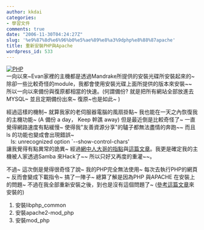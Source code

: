 ```yaml
---
author: kkdai
categories:
- 學習文件
comments: true
date: "2006-11-30T04:24:27Z"
slug: '%e9%87%8d%e6%96%b0%e5%ae%89%e8%a3%9dphp%e8%88%87apache'
title: 重新安裝PHP與Apache
wordpress_id: 533
---
```


[![PHP](http://static.php.net/www.php.net/images/php.gif)](http://www.php.net/)  
一向以來~Evan家裡的主機都是透過Mandrake所提供的安裝光碟所安裝起來的~ 除卻一些比較奇怪的module，我都會使用安裝光碟上面所提供的版本來安裝~~ 所以一向以來備份與復原都相當的快速。(何謂備份? 就是把所有網站全部放進去MYSQL~ 並且定期備份出來~ 復原~也是如此~ )

經過這樣的機制~ 就算我家的老伺服器電腦的風扇掛點~ 我也能在一天之內恢復我的主機功能~ (A 備份 a day， Keep 幹譙 away) 但是最近倒是比較奇怪了~ 一直覺得網路速度有點緩慢~ 使得我"友善資源分享"的驢子都無法盡情的奔跑~~ 而且 ls 的功能也變成會出現錯誤~  
   ls: unrecognized option `--show-control-chars'   
讓我覺得有點異常的詭異~ 經過[網中人大哥的指點](http://groups.google.com.tw/group/tw.bbs.comp.unix/browse_thread/thread/a946255d0ce04e6c/75757c580e14f4be?lnk=st&q=samba+ls+Control+Options+%E9%BB%91&rnum=1&hl=zh-TW#75757c580e14f4be)與[這篇文章](http://www.ttian.net/website/2005/1203/872.html)。我更是確定我的主機被人家透過Samba 來Hack了~~ 所以只好又再度的重灌~~。

不過~ 這次倒是覺得很奇怪了說~ 我的PHP完全無法使用~ 每次去執行PHP的網頁~ 反而會變成下載指令~ 搞了一陣子~ 總算了解是因為PHP 與APACHE 在安裝上的問題~ 不過在我全部重新安裝之後，到也是沒有這個問題了~ ([參考這篇文章](http://vrhost.spaces.live.com/blog/cns!840D61238181AC8F!272.entry)來安裝的)

  1. 安裝libphp_common
  2. 安裝apache2-mod_php
  3. 安裝mod_php
